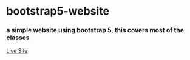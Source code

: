 # bootstrap5-website
### a simple website using bootstrap 5, this covers most of the classes 

[Live Site](https://bootcamp-portfolio.netlify.app/)
